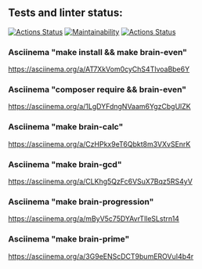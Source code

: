 ## Tests and linter status:
[![Actions Status](https://github.com/62ng/php-project-lvl1/workflows/hexlet-check/badge.svg)](https://github.com/62ng/php-project-lvl1/actions)
[![Maintainability](https://api.codeclimate.com/v1/badges/a99a88d28ad37a79dbf6/maintainability)](https://codeclimate.com/github/codeclimate/codeclimate/maintainability)
[![Actions Status](https://github.com/62ng/php-project-lvl1/workflows/linter-check/badge.svg)](https://github.com/62ng/php-project-lvl1/actions)

### Asciinema "make install && make brain-even"
https://asciinema.org/a/AT7XkVom0cyChS4TlvoaBbe6Y
### Asciinema "composer require && brain-even"
https://asciinema.org/a/1LgDYFdngNVaam6YgzCbgUlZK
### Asciinema "make brain-calc"
https://asciinema.org/a/CzHPkx9eT6Qbkt8m3VXvSEnrK
### Asciinema "make brain-gcd"
https://asciinema.org/a/CLKhg5QzFc6VSuX7Bqz5RS4yV
### Asciinema "make brain-progression"
https://asciinema.org/a/mByV5c75DYAvrTlleSLstrn14
### Asciinema "make brain-prime"
https://asciinema.org/a/3G9eENScDCT9bumEROVuI4b4r
